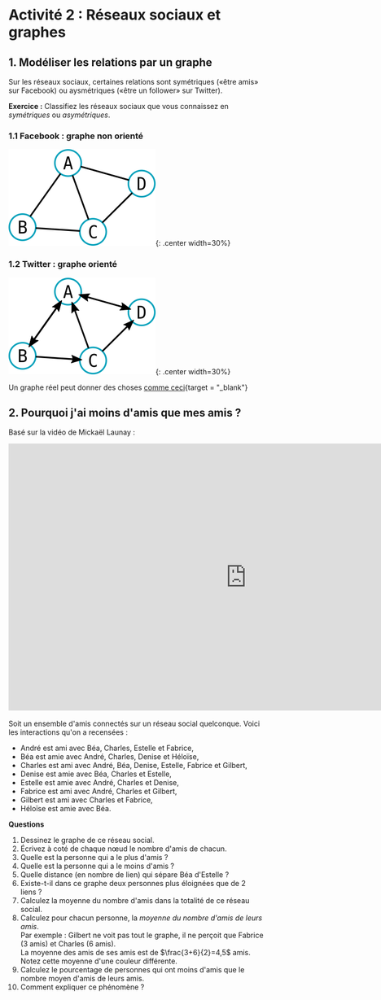 # Activité 2 : Réseaux sociaux et graphes

## 1. Modéliser les relations par un graphe

Sur les réseaux sociaux, certaines relations sont symétriques («être amis» sur Facebook) ou aysmétriques («être un follower» sur Twitter).

**Exercice :** Classifiez les réseaux sociaux que vous connaissez en *symétriques* ou *asymétriques*.

### 1.1 Facebook : graphe non orienté

![image](data/grFB.png){: .center width=30%}

### 1.2 Twitter : graphe orienté

![image](data/grTW.png){: .center width=30%}

Un graphe réel peut donner des choses [comme ceci](https://github.com/eleurent/twitter-graph/blob/master/examples/friends/friends_label_1080p.jpg){target = "_blank"}
 
## 2. Pourquoi j'ai moins d'amis que mes amis ?

Basé sur la vidéo de Mickaël Launay : 

<iframe width="933" height="525" src="https://www.youtube.com/embed/MySkCFFgiRQ" title="YouTube video player" frameborder="0" allow="accelerometer; autoplay; clipboard-write; encrypted-media; gyroscope; picture-in-picture" allowfullscreen></iframe>

Soit un ensemble d'amis connectés sur un réseau social quelconque. Voici les interactions qu'on a recensées :

- André est ami avec Béa, Charles, Estelle et Fabrice,
- Béa est amie avec André, Charles, Denise et Héloïse,
- Charles est ami avec André, Béa, Denise, Estelle, Fabrice et Gilbert,
- Denise est amie avec Béa, Charles et Estelle,
- Estelle est amie avec André, Charles et Denise,
- Fabrice est ami avec André, Charles et Gilbert,
- Gilbert est ami avec Charles et Fabrice,
- Héloïse est amie avec Béa.


**Questions**

1. Dessinez le graphe de ce réseau social.  
2. Écrivez à coté de chaque nœud le nombre d'amis de chacun. 
5. Quelle est la personne qui a le plus d'amis ? 
6. Quelle est la personne qui a le moins d'amis ?
7. Quelle distance (en nombre de lien) qui sépare Béa d'Estelle ? 
8. Existe-t-il dans ce graphe deux personnes plus éloignées que de 2 liens ? 
3. Calculez la moyenne du nombre d'amis dans la totalité de ce réseau social.
4. Calculez pour chacun personne, la *moyenne du nombre d'amis de leurs amis*.  
Par exemple : Gilbert ne voit pas tout le graphe, il ne perçoit que Fabrice (3 amis) et Charles (6 amis).  
La moyenne des amis de ses amis est de $\frac{3+6}{2}=4,5$ amis.  
Notez cette moyenne d'une couleur différente.
4. Calculez le pourcentage de personnes qui ont moins d'amis que le nombre moyen d'amis de leurs amis.
5. Comment expliquer ce phénomène ?


